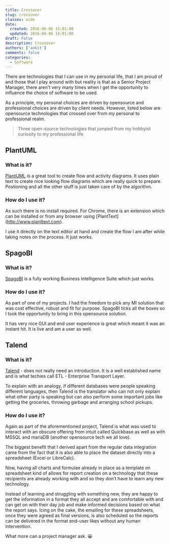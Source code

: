 ```yaml
---
title: Crossover
slug: crossover
classes: wide
date: 
  created: 2016-06-06 15:01:00
  updated: 2016-06-06 15:01:00
draft: False
description: Crossover
authors: ['ankit']
comments: false
categories:
  - Software
---
```


There are technologies that I can use in my personal life, that I am proud of and those that I play around with but reality is that as a Senior Project Manager, there aren't very many times when I get the opportunity to influence the choice of software to be used.

As a principle, my personal choices are driven by opensource and professional choices are driven by client needs. However, listed below are opensource technologies that crossed over from my personal to professional realm.

> Three open-source technologies that jumped from my hobbyist curiosity to my professional life

<!-- more -->

## PlantUML

### What is it?
[PlantUML](http://www.plantuml.com/) is a great tool to create flow and activity diagrams. It uses plain text to create nice looking flow diagrams which are really quick to prepare. Postioning and all the other stuff is just taken care of by the algorithm.

### How do I use it?
As such there is no install required. For Chrome, there is an extension which can be installed or from any browser using [PlantText] (http://www.planttext.com).

I use it directly on the text editor at hand and create the flow I am after while taking notes on the process. It just works.

## SpagoBI

### What is it?
[SpagoBI](https://www.spagobi.org/) is a fully working Business Intelligence Suite which just works.

### How do I use it?
As part of one of my projects. I had the freedom to pick any MI solution that was cost effective, robust and fit for purpose. SpagoBI ticks all the boxes so I took the opportunity to bring in this opensource solution.

It has very nice GUI and end user experience is great which meant it was an instant hit. It is live and am a user as well.

## Talend

### What is it?
[Talend](http://www.talend.com) - does not really need an introduction. It is a well established name and is what techies call ETL - Enterprise Transport Layer.

To explain with an analogy, if different databases were people speaking different languages, then Talend is the translator who can not only explain what other party is speaking but can also perform some important jobs like getting the groceries, throwing garbage and arranging school pickups.

### How do I use it?
Again as part of the aforementioned project, Talend is what was used to interact with an obscure offering from intuit called Quickbase as well as with MSSQL and mariaDB (another opensource tech we all love).

The biggest benefit that I derived apart from the regular data integration came from the fact that it is also able to place the dataset directly into a spreadsheet (Excel or LibreCalc).

Now, having all charts and formulae already in place as a template on spreadsheet kind of allows for report creation on a technology that these recipients are already working with and so they don't have to learn any new technology.

Instead of learning and struggling with something new, they are happy to get the information in a format they all accept and are comfortable with and can get on with their day job and make informed decisions based on what the report says. Icing on the cake, the emailing for these spreadsheets, once they were agreed as final versions, is also scheduled so the reports can be delivered in the format end-user likes without any human intervention. 

What more can a project manager ask. :grinning: